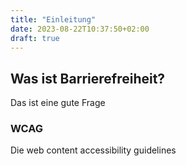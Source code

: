 ```yaml
---
title: "Einleitung"
date: 2023-08-22T10:37:50+02:00
draft: true
---
```


## Was ist Barrierefreiheit?

Das ist eine gute Frage

### WCAG

Die web content accessibility guidelines
